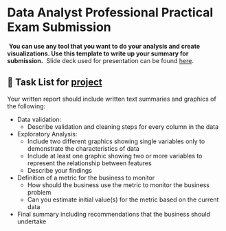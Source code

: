 # Data Analyst Professional Practical Exam Submission
​
**You can use any tool that you want to do your analysis and create visualizations. Use this template to write up your summary for submission.**
​
Slide deck used for presentation can be found [here](https://docs.google.com/presentation/d/1sXVjVKoreYaaTvIZeL02USTI305lF1bj3cNtAPhFT3Q/edit?usp=sharing).

## 📝 Task List for [project](https://s3.amazonaws.com/talent-assets.datacamp.com/Practical+-+DAP+-+Product+Sales.pdf#page=3&zoom=100,96,804)

Your written report should include written text summaries and graphics of the following:
- Data validation:   
  - Describe validation and cleaning steps for every column in the data 
- Exploratory Analysis:  
  - Include two different graphics showing single variables only to demonstrate the characteristics of data  
  - Include at least one graphic showing two or more variables to represent the relationship between features
  - Describe your findings
- Definition of a metric for the business to monitor  
  - How should the business use the metric to monitor the business problem
  - Can you estimate initial value(s) for the metric based on the current data
- Final summary including recommendations that the business should undertake